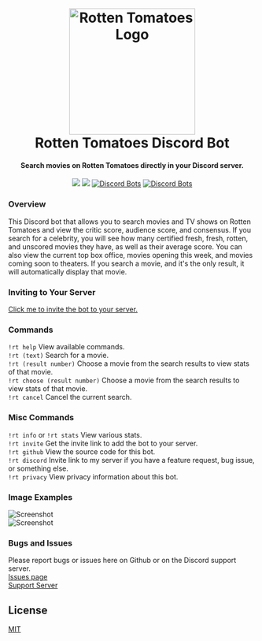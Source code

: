 <h1 align="center">

<img src="https://cdn.discordapp.com/avatars/477287091798278145/11dac188844056c5dbbdef7015bffc8b.png?size=512" alt="Rotten Tomatoes Logo" width="256"/>
<br/>
Rotten Tomatoes Discord Bot
</h1>

<h4 align="center">Search movies on Rotten Tomatoes directly in your Discord server.</h4>

<div align="center">

[<img src="https://discordapp.com/api/guilds/735263201612005472/widget.png?style=shield">](https://discord.gg/ga9V5pa)
<img src="https://img.shields.io/badge/discord-csharp-blue.svg">
[![Discord Bots](https://top.gg/api/widget/status/477287091798278145.svg)](https://top.gg/bot/477287091798278145)
[![Discord Bots](https://top.gg/api/widget/servers/477287091798278145.svg)](https://top.gg/bot/477287091798278145)

</div>

### Overview
This Discord bot that allows you to search movies and TV shows on Rotten Tomatoes and view the critic score, audience score, and consensus. If you search for a celebrity, you will see how many certified fresh, fresh, rotten, and unscored movies they have, as well as their average score. You can also view the current top box office, movies opening this week, and movies coming soon to theaters. If you search a movie, and it's the only result, it will automatically display that movie.  

### Inviting to Your Server
[Click me to invite the bot to your server.](https://discordapp.com/oauth2/authorize?client_id=477287091798278145&scope=bot&permissions=3072)

### Commands
`!rt help` View available commands.  
`!rt (text)` Search for a movie.  
`!rt (result number)` Choose a movie from the search results to view stats of that movie.  
`!rt choose (result number)` Choose a movie from the search results to view stats of that movie.  
`!rt cancel` Cancel the current search.  

### Misc Commands
`!rt info` or `!rt stats` View various stats.  
`!rt invite`  Get the invite link to add the bot to your server.  
`!rt github` View the source code for this bot.  
`!rt discord` Invite link to my server if you have a feature request, bug issue, or something else.  
`!rt privacy` View privacy information about this bot.

### Image Examples
![Screenshot](https://i.imgur.com/1vJGnG1.png)  
![Screenshot](https://i.imgur.com/9Lmz1V3.png)  

### Bugs and Issues
Please report bugs or issues here on Github or on the Discord support server.  
[Issues page](https://github.com/WilliamWelsh/RottenTomatoes/issues)  
[Support Server](https://discord.gg/ga9V5pa)  

## License
[MIT](https://github.com/WilliamWelsh/RottenTomatoes/blob/master/LICENSE)
